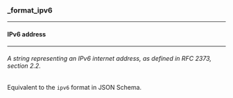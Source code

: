 ### _format_ipv6



------
#### IPv6 address



------
###### A *string* representing an *IPv6* internet *address*, as defined in RFC 2373, section 2.2.

Equivalent to the `ipv6` format in JSON Schema.